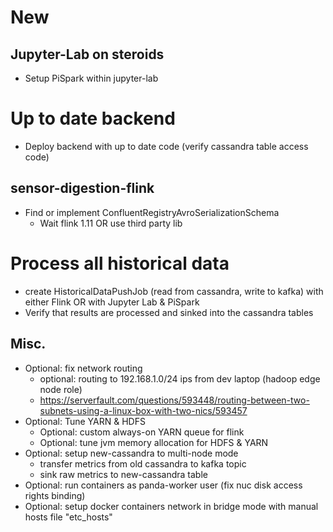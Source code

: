 # New
## Jupyter-Lab on steroids
- Setup PiSpark within jupyter-lab

# Up to date backend
- Deploy backend with up to date code (verify cassandra table access code)

## sensor-digestion-flink
 - Find or implement ConfluentRegistryAvroSerializationSchema
    - Wait flink 1.11 OR use third party lib

# Process all historical data
- create HistoricalDataPushJob (read from cassandra, write to kafka) with either Flink OR with Jupyter Lab & PiSpark
- Verify that results are processed and sinked into the cassandra tables


## Misc.
- Optional: fix network routing
    - optional: routing to 192.168.1.0/24 ips from dev laptop (hadoop edge node role)
    - https://serverfault.com/questions/593448/routing-between-two-subnets-using-a-linux-box-with-two-nics/593457
- Optional: Tune YARN & HDFS
    - Optional: custom always-on YARN queue for flink
    - Optional: tune jvm memory allocation for HDFS & YARN
- Optional: setup new-cassandra to multi-node mode
    - transfer metrics from old cassandra to kafka topic
    - sink raw metrics to new-cassandra table
- Optional: run containers as panda-worker user (fix nuc disk access rights binding)
- Optional: setup docker containers network in bridge mode with manual hosts file "etc_hosts"


